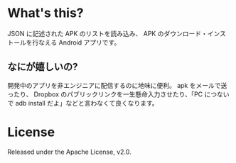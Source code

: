 # What's this?
JSON に記述された APK のリストを読み込み、 APK のダウンロード・インストールを行なえる Android アプリです。

## なにが嬉しいの?
開発中のアプリを非エンジニアに配信するのに地味に便利。
apk をメールで送ったり、 Dropbox のパブリックリンクを一生懸命入力させたり、「PC につないで adb install だよ」などと言わなくて良くなります。

# License
Released under the Apache License, v2.0.

